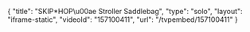 {
    "title": "SKIP*HOP\u00ae Stroller Saddlebag",
    "type": "solo",
    "layout": "iframe-static",
    "videoId": "157100411",
    "url": "\/tvpembed\/157100411"
}